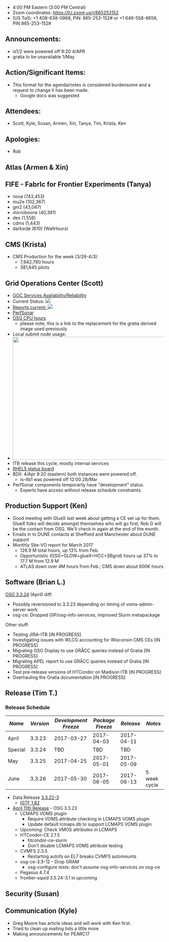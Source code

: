    * 4:00 PM Eastern (3:00 PM Central)
   * Zoom coordinates: https://IU.zoom.us/j/865253152
   * (US Toll): +1 408-638-0968, PIN: 865-253-152# or +1 646-558-8656, PIN 865-253-152#

## Announcements: 
   * is1/2 were powered off 9:20 4/APR
   * gratia to be unavailable 1/May
   
## Action/Significant Items: 
   * This format for the agenda/notes is considered burdensome and a request to change it has been made.
      * Google docs was suggested
      
## Attendees: 
   * Scott, Kyle, Susan, Armen, Xin, Tanya, Tim, Krista, Ken

## Apologies: 
   * Rob
   
## Atlas (Armen & Xin)  
      
## FIFE - FabrIc for Frontier Experiments (Tanya)

   * nova (743,453)
   * mu2e (102,367)
   * gm2 (43,047)
   * microboone (40,391)
   * des (1,558)
   * cdms (1,443)
   * darkside (610)
(WallHours)
 
## CMS (Krista)
   * CMS Production for the week (3/28-4/3):
      * 7,942,780 hours
      * 381,645 pilots
      
## Grid Operations Center (Scott)
   * [GOC Services Availability/Reliability](http://tinyurl.com/pre26vw)
   * Current Status: [<img src="http://monitor.grid.iu.edu/availability/production_status.png">](http://monitor.grid.iu.edu/availability/production.html)
   * <a href="http://reports.grid.iu.edu/reports/">Reports current: <img src="http://steige.grid.iu.edu/steige/status_reports.png"></a>
   * [PerfSonar](http://maddash.aglt2.org/maddash-webui/index.cgi?dashboard=OSG\%20Grid\%20Operations\%20Center\%20Test\%20Mesh\%20Config)
   * [OSG CPU hours](http://tinyurl.com/mf96b88)
      * please note, this is a link to the replacement for the gratia derived image used previously
   * Local submit node usage:
   * <img src="http://steige.grid.iu.edu/steige/04Apr2017.osg-flock.png" width='630' height='390'  /><br>
   * ITB release this cycle, mostly internal services
   * [RHEL5 status board](http://monitor.grid.iu.edu/kernel/kernel_overview_el5.html)
   * BDII: 4/Apr 9:20 (eastern) both instances were powered off.
      * is-itb1 was powered off 12:00 28/Mar
   * PerfSonar components temporarily have "development" status.
      * Experts have access without release schedule constraints.
   
## Production Support (Ken)
   * Good meeting with GlueX last week about getting a CE set up for them. GlueX folks will decide amongst themselves who will go first; Rob G will be the contact from OSG. We'll check in again at the end of the month.
   * Emails in to DUNE contacts at Sheffield and Manchester about DUNE support
   * Monthly Site-VO report for March 2017
      * 126.9 M total hours, up 13% from Feb.
       * Opportunistic (OSG+GLOW+glueX+HCC+SBgrid) hours up 37% to 17.7 M from 12.9 M 
       * ATLAS down over 4M hours from Feb.; CMS down about 600K hours
   
## Software (Brian L.)

[OSG 3.3.24](https://jira.opensciencegrid.org/issues/?filter=16358) (April) diff:  

-   Possibly reversioned to 3.3.23 depending on timing of voms-admin-server work
-   osg-ce: Dropped GIP/osg-info-services, improved Slurm metapackage

Other stuff:  

-   Testing JIRA-ITB [IN PROGRESS]
-   Investigating issues with WLCG accounting for Wisconsin CMS CEs [IN PROGRESS]
-   Migrating OSG Display to use GR&Aring;CC queries instead of Gratia [IN PROGRESS]
-   Migrating APEL report to use GR&Aring;CC queries instead of Gratia [IN PROGRESS]
-   Test pre-release versions of HTCondor on Madison ITB [IN PROGRESS]
-   Overhauling the Gratia documentation [IN PROGRESS]

## Release (Tim T.)
### Release Schedule
| *Name* | *Version* | *Development Freeze* | *Package Freeze* | *Release* | *Notes* |
| ------ | --------- | -------------------- | ---------------- | --------- | ------- |
| April | 3.3.23 | 2017-03-27 | 2017-04-03 | 2017-04-11 | |
| Special | 3.3.24 | TBD | TBD | TBD| |
| May | 3.3.25 | 2017-04-25 | 2017-05-01 | 2017-05-09 | |
| June | 3.3.26 | 2017-05-30 | 2017-06-05 | 2017-06-13 | 5 week cycle |
   * Data Release [3.3.22-3](https://twiki.grid.iu.edu/bin/view/Documentation/Release3/Release33223)
      * [IGTF 1.82](http://dist.eugridpma.info/distribution/igtf/current/CHANGES)
   * [April 11th Release](https://jira.opensciencegrid.org/issues/?filter=15254&jql=project%20%3D%20SOFTWARE%20AND%20labels%20%3D%203.3.23%20ORDER%20BY%20status%20ASC%2C%20priority%20DESC%2C%20assignee%20ASC) - OSG 3.3.23
      * LCMAPS VOMS plugin
         * Require VOMS attribute checking in LCMAPS VOMS plugin
         * Update default lcmaps.db to support LCMAPS VOMS plugin
      * Upcoming: Check VMOS attributes in LCMAPS
      * HTCondor-CE 2.1.5
         * htcondor-ce-slurm
         * Don't disable LCMAPS VOMS attribute testing
      * CVMFS 2.3.5
         * Restarting autofs on EL7 breaks CVMFS automounts
      * osg-ce-3.3-12 - Drop GRAM
          * osg-configure tests: don't assume osg-info-services on osg-ce
      * Pegasus 4.7.4
      * frontier-squid 3.5.24-3.1 in upcoming

## Security (Susan)

## Communication (Kyle)
   * Greg Moore has article ideas and will work with Ken first.
   * Tried to clean up mailing lists a little more
   * Making announcements for PEARC17
   
   
